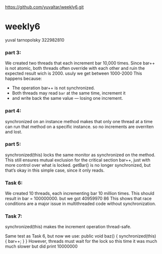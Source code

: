 https://github.com/yuvaltar/weekly6.git
# weekly6
yuval tarnopolsky 322982810
### part 3:
We created two threads that each increment bar 10,000 times.
Since bar++ is not atomic, both threads often override with each other and 
ruin the expected result wich is 2000. usuly we get between 1000-2000
This happens because:
- The operation bar++ is not synchronized.
- Both threads may read `bar` at the same time, increment it
- and write back the same value — losing one increment.
### part 4:
synchronized on an instance method makes that only one thread at a time
can run that method on a specific instance.
so no increments are overriten and lost.
### part 5:
synchronized(this) locks the same monitor as synchronized on the method.
This still ensures mutual exclusion for the critical section bar++, just with more control over what is locked.
getBar() is no longer synchronized, but that’s okay in this simple case, since it only reads.
### Task 6:
We created 10 threads, each incrementing bar 10 million times. This should result in bar = 100000000.
but we got 40959970 86
This shows that race conditions are a major issue in multithreaded code without synchronization.
### Task 7:
synchronized(this) makes the increment operation thread-safe.

Same test as Task 6, but now we use:
public void baz() {
    synchronized(this) {
        bar++;
    }
}
However, threads must wait for the lock so
this time it was much much slower but did print 10000000
